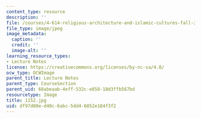 ```yaml
---
content_type: resource
description: ''
file: /courses/4-614-religious-architecture-and-islamic-cultures-fall-2002/df97d00ed40c6abc5dd46852e184f3f2_1152.jpg
file_type: image/jpeg
image_metadata:
  caption: ''
  credit: ''
  image-alt: ''
learning_resource_types:
- Lecture Notes
license: https://creativecommons.org/licenses/by-nc-sa/4.0/
ocw_type: OCWImage
parent_title: Lecture Notes
parent_type: CourseSection
parent_uid: 68abeaab-4eff-532c-e858-18d3ffb567bd
resourcetype: Image
title: 1152.jpg
uid: df97d00e-d40c-6abc-5dd4-6852e184f3f2
---
```

